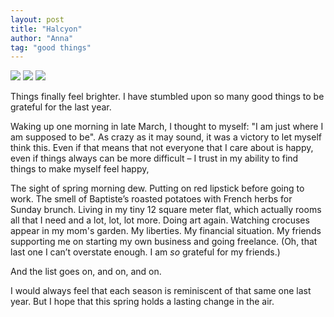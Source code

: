 ```yaml
---
layout: post
title: "Halcyon"
author: "Anna"
tag: "good things"
---
```


<img border="0" src="https://live.staticflickr.com/7863/47491130592_6617a63a84_c.jpg">
<img border="0"  src="https://live.staticflickr.com/7820/46628681155_9044a96c17_c.jpg">
<img border="0" src="https://live.staticflickr.com/7839/46819711624_eefdc6a5e5_c.jpg">



Things finally feel brighter. I have stumbled upon so many good things to be grateful for the last year. 

Waking up one morning in late March, I thought to myself: "I am just where I am supposed to be". As crazy as it may sound, it was a victory to let myself think this. Even if that means that not everyone that I care about is happy, even if things always can be more difficult – I trust in my ability to find things to make myself feel happy,

The sight of spring morning dew. Putting on red lipstick before going to work. The smell of Baptiste’s roasted potatoes with French herbs for Sunday brunch. Living in my tiny 12 square meter flat, which actually rooms all that I need and a lot, lot, lot more. Doing art again. Watching crocuses appear in my mom's garden. My liberties. My financial situation. My friends supporting me on starting my own business and going freelance. (Oh, that last one I can’t overstate enough. I am *so* grateful for my friends.)

And the list goes on, and on, and on. 

I would always feel that each season is reminiscent of that same one last year. But I hope that this spring holds a lasting change in the air.





